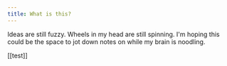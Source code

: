 ```yaml
---
title: What is this?
---
```


Ideas are still fuzzy. Wheels in my head are still spinning. I'm hoping this could be the space to jot down notes on while my brain is noodling.

[[test]]
